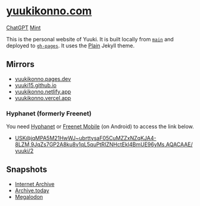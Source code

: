 # [yuukikonno.com](https://yuukikonno.com/)

[ChatGPT](https://yuukiarchives.github.io/chatgpt/personal-website-html-only/) [Mint](https://min.togetter.com/yrnWYSS)

This is the personal website of Yuuki.  It is built locally from [`main`](https://github.com/yuuki15/yuuki15.github.io/tree/main) and deployed to [`gh-pages`](https://github.com/yuuki15/yuuki15.github.io/tree/gh-pages).  It uses the [Plain](https://github.com/jekyll-theme-plain/jekyll-theme-plain) Jekyll theme.

## Mirrors

* [yuukikonno.pages.dev](https://yuukikonno.pages.dev/)
* [yuuki15.github.io](https://yuuki15.github.io/)
* [yuukikonno.netlify.app](https://yuukikonno.netlify.app/)
* [yuukikonno.vercel.app](https://yuukikonno.vercel.app/)

### Hyphanet (formerly Freenet)

You need [Hyphanet](https://www.hyphanet.org/) or [Freenet Mobile](https://f-droid.org/packages/org.freenetproject.mobile/) (on Android) to access the link below.

* [USK@jqMPA5M21HwWJ~ubrttysaF05CuMZZxNZqKJA4-8LZM,9JqZs7GP2A8ku8v1qL5quPtRIZNHctEkl4BmUE96yMs,AQACAAE/yuuki/2](http://127.0.0.1:8888/freenet:USK@jqMPA5M21HwWJ~ubrttysaF05CuMZZxNZqKJA4-8LZM,9JqZs7GP2A8ku8v1qL5quPtRIZNHctEkl4BmUE96yMs,AQACAAE/yuuki/2/)

## Snapshots

* [Internet Archive](https://web.archive.org/web/20240215135611/https://yuukikonno.com/)
* [Archive.today](https://archive.today/2024.02.15-135545/https://yuukikonno.com/)
* [Megalodon](https://megalodon.jp/2024-0215-2255-45/https://yuukikonno.com:443/)
